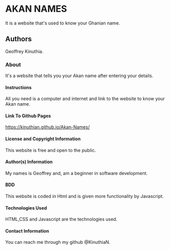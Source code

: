 # AKAN NAMES
It is a website that's used to know your Ghanian name.

## Authors
Geoffrey Kinuthia.

### About
It's a website that tells you your Akan name after entering your details.

#### Instructions
All you need is a computer and internet and link to the website to know your Akan name.

#### Link To Github Pages
https://kinuthian.github.io/Akan-Names/

#### License and Copyright Information
This website is free and  open to the public.

#### Author(s) Information
My names is Geoffrey and, am a beginner in software development.

#### BDD
This website is coded in Html and is given more functionality by Javascript.

#### Technologies Used
HTML,CSS and Javascript are the technologies used.

#### Contact Information
You can reach me through my github @KinuthiaN.
